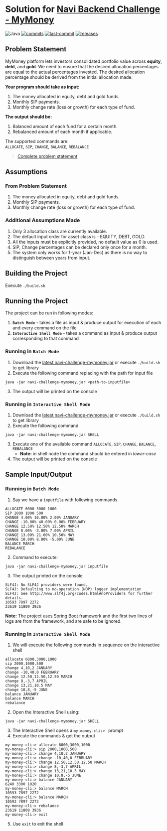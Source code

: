 # Solution for [Navi Backend Challenge - MyMoney](https://codu.ai/coding-problem/mymoney)

![Java](https://img.shields.io/badge/OpenJDK-11-red) 
[![commits](https://badgen.net/github/commits/prasaddeepak30/navi-challenge-mymoney/main)](https://github.com/prasaddeepak30/navi-challenge-mymoney/commits/main)
[![last-commit](https://badgen.net/github/last-commit/prasaddeepak30/navi-challenge-mymoney/main)](https://github.com/prasaddeepak30/navi-challenge-mymoney/commits/main)
[![releases](https://badgen.net/github/release/prasaddeepak30/navi-challenge-mymoney)](https://github.com/prasaddeepak30/navi-challenge-mymoney/releases)

## Problem Statement

MyMoney platform lets investors consolidated portfolio value across **equity**, **debt**, and **gold**. We need to
ensure that the desired allocation percentages are equal to the actual percentages invested. The desired allocation
percentage should be derived from the initial allocation made.

**Your program should take as input:**

1. The money allocated in equity, debt and gold funds.
2. Monthly SIP payments.
3. Monthly change rate (loss or growth) for each type of fund.

**The output should be:**

1. Balanced amount of each fund for a certain month.
2. Rebalanced amount of each month if applicable.

The supported commands are: \
`ALLOCATE`, `SIP`, `CHANGE`, `BALANCE`, `REBALANCE`
> [Complete problem statement](https://codu.ai/coding-problem/mymoney)

## Assumptions

### From Problem Statement

1. The money allocated in equity, debt and gold funds.
2. Monthly SIP payments.
3. Monthly change rate (loss or growth) for each type of fund.

### Additional Assumptions Made

1. Only 3 allocation class are currently available.
2. The default input order for asset class is - EQUITY, DEBT, GOLD.
3. All the inputs must be explicitly provided, no default value as 0 is used.
4. SIP, Change percentages can be declared only once for a month.
5. The system only works for 1-year (Jan-Dec) as there is no way to distinguish between years from input.

## Building the Project

Execute `./build.sh`

## Running the Project

The project can be run in following modes:

1. **`Batch Mode`** - takes a file as input & produce output for execution of each and every command on the file
2. **`Interactive Shell Mode`** - takes a command as input & produce output corresponding to that command

### Running in **`Batch Mode`**

1. Download the [latest navi-challenge-mymoney.jar]() or execute `./build.sh` to get library
2. Execute the following command replacing _<path-to-inputfile>_ with the path for input file

```shell
java -jar navi-challenge-mymoney.jar <path-to-inputfile>
```

3. The output will be printed on the console

### Running in  **`Interactive Shell Mode`**

1. Download the [latest navi-challenge-mymoney.jar]() or execute `./build.sh` to get library
2. Execute the following command

```shell
java -jar navi-challenge-mymoney.jar SHELL
```

3. Execute one of the available command `ALLOCATE`, `SIP`, `CHANGE`, `BALANCE`, `REBALANCE`
    - **Note:** in shell node the command should be entered in _lower-case_
4. The output will be printed on the console

## Sample Input/Output

### Running in **`Batch Mode`**

1. Say we have a `inputfile` with following commands

```text
ALLOCATE 6000 3000 1000
SIP 2000 1000 500
CHANGE 4.00% 10.00% 2.00% JANUARY
CHANGE -10.00% 40.00% 0.00% FEBRUARY
CHANGE 12.50% 12.50% 12.50% MARCH
CHANGE 8.00% -3.00% 7.00% APRIL
CHANGE 13.00% 21.00% 10.50% MAY
CHANGE 10.00% 8.00% -5.00% JUNE
BALANCE MARCH
REBALANCE
```

2. Command to execute:

```shell
java -jar navi-challenge-mymoney.jar inputfile
```

3. The output printed on the console

```shell
SLF4J: No SLF4J providers were found.
SLF4J: Defaulting to no-operation (NOP) logger implementation
SLF4J: See http://www.slf4j.org/codes.html#noProviders for further details.
10593 7897 2272
23619 11809 3936
```

**Note:** The project uses [Spring Boot framework](https://spring.io/projects/spring-boot) and the first two lines of
logs are from the framework, and are safe to be ignored.

### Running in  **`Interactive Shell Mode`**

1. We will execute the following commands in sequence on the interactive shell

```text
allocate 6000,3000,1000
sip 2000,1000,500
change 4,10,2 JANUARY
change -10,40,0 FEBRUARY
change 12.50,12.50,12.50 MARCH
change 8,-3,7 APRIL
change 13,21,10.5 MAY
change 10,8,-5 JUNE
balance JANUARY
balance MARCH
rebalance
```

2. Open the Interactive Shell using:

```shell
java -jar navi-challenge-mymoney.jar SHELL
```

3. The Interactive Shell opens a `my-money-cli:> ` prompt
4. Execute the commands & get the output

```shell
my-money-cli:> allocate 6000,3000,1000
my-money-cli:> sip 2000,1000,500
my-money-cli:> change 4,10,2 JANUARY
my-money-cli:> change -10,40,0 FEBRUARY
my-money-cli:> change 12.50,12.50,12.50 MARCH
my-money-cli:> change 8,-3,7 APRIL
my-money-cli:> change 13,21,10.5 MAY
my-money-cli:> change 10,8,-5 JUNE
my-money-cli:> balance JANUARY
6240 3300 1020
my-money-cli:> balance MARCH
10593 7897 2272
my-money-cli:> balance MARCH
10593 7897 2272
my-money-cli:> rebalance
23619 11809 3936
my-money-cli:> exit
```

5. Use `exit` to exit the shell